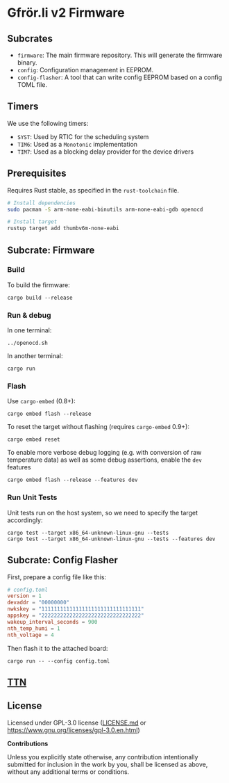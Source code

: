# Gfrör.li v2 Firmware

## Subcrates

- `firmware`: The main firmware repository. This will generate the firmware binary.
- `config`: Configuration management in EEPROM.
- `config-flasher`: A tool that can write config EEPROM based on a config TOML file.


## Timers

We use the following timers:

- `SYST`: Used by RTIC for the scheduling system
- `TIM6`: Used as a `Monotonic` implementation
- `TIM7`: Used as a blocking delay provider for the device drivers


## Prerequisites

Requires Rust stable, as specified in the `rust-toolchain` file.

```Bash
# Install dependencies
sudo pacman -S arm-none-eabi-binutils arm-none-eabi-gdb openocd

# Install target
rustup target add thumbv6m-none-eabi
```

## Subcrate: Firmware

### Build

To build the firmware:

    cargo build --release

### Run & debug

In one terminal:

    ../openocd.sh

In another terminal:

    cargo run

### Flash

Use `cargo-embed` (0.8+):

    cargo embed flash --release

To reset the target without flashing (requires `cargo-embed` 0.9+):

    cargo embed reset

To enable more verbose debug logging (e.g. with conversion of raw temperature
data) as well as some debug assertions, enable the `dev` features

    cargo embed flash --release --features dev

### Run Unit Tests

Unit tests run on the host system, so we need to specify the target accordingly:
```
cargo test --target x86_64-unknown-linux-gnu --tests
cargo test --target x86_64-unknown-linux-gnu --tests --features dev
```


## Subcrate: Config Flasher

First, prepare a config file like this:

```toml
# config.toml
version = 1
devaddr = "00000000"
nwkskey = "11111111111111111111111111111111"
appskey = "22222222222222222222222222222222"
wakeup_interval_seconds = 900
nth_temp_humi = 1
nth_voltage = 4
```

Then flash it to the attached board:

    cargo run -- --config config.toml


## [TTN](./docs/ttn.md)

## License

Licensed under GPL-3.0 license ([LICENSE.md](LICENSE.md) or
https://www.gnu.org/licenses/gpl-3.0.en.html)

**Contributions**

Unless you explicitly state otherwise, any contribution intentionally submitted
for inclusion in the work by you, shall be licensed as above, without any
additional terms or conditions.
